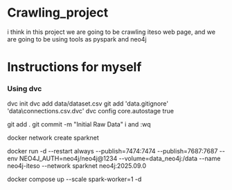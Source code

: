 # Crawling_project
i think in this project we are going to be crawling iteso web page, and we are going to be using tools as pyspark and neo4j

# Instructions for myself
### Using dvc

dvc init
dvc add data/dataset.csv
git add 'data\.gitignore' 'data\connections.csv.dvc'
dvc config core.autostage true

git add .
git commit -m "Initial Raw Data"
i and :wq




docker network create sparknet

docker run -d --restart always 
--publish=7474:7474 --publish=7687:7687 
--env NEO4J_AUTH=neo4j/neo4j@1234 
--volume=data_neo4j:/data 
--name neo4j-iteso 
--network sparknet 
neo4j:2025.09.0


docker compose up --scale spark-worker=1 -d